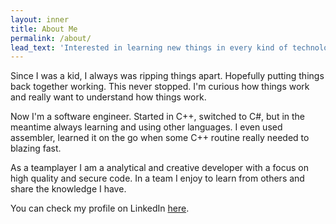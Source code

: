 ```yaml
---
layout: inner
title: About Me
permalink: /about/
lead_text: 'Interested in learning new things in every kind of technology.'
---
```


Since I was a kid, I always was ripping things apart. Hopefully putting things back together working. This never stopped. I'm curious how things work and really want to understand how things work.

Now I'm a software engineer. Started in C++, switched to C#, but in the meantime always learning and using other languages. I even used assembler, learned it on the go when some C++ routine really needed to blazing fast. 

As a teamplayer I am a analytical and creative developer with a focus on high quality and secure code. In a team I enjoy to learn from others and share the knowledge I have.

You can check my profile on LinkedIn [here](https://nl.linkedin.com/in/jkeuper). 
